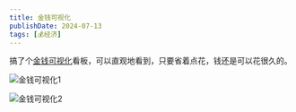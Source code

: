 ```yaml
---
title: 金钱可视化
publishDate: 2024-07-13
tags: [💰经济]
---
```


搞了个[金钱可视化]看板，可以直观地看到，只要省着点花，钱还是可以花很久的。

![金钱可视化1](/images/money-vis-1.png)

![金钱可视化2](/images/money-vis-2.png)

[金钱可视化]: https://www.icloud.com.cn/freeform/04bDTZOAU8XFRYQxBOwFp3OGA
